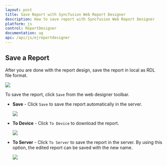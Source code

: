 ```yaml
---
layout: post
title: Save Report with Syncfusion Web Report Designer
description: How to save report with Syncfusion Web Report Designer
platform: js
control: ReportDesigner
documentation: ug
api: /api/js/ejreportdesigner
---
```


## Save a Report

After you are done with the report design, save the report in local as RDL file format.

![](images/Save-Report.png)

To save the report, click `Save` from the web designer toolbar.

  * **Save** - Click `Save` to save the report automatically in the server.

    ![](images/Save-Report-Server.png)

  * **To Device** - Click `To Device` to download the report.

    ![](images/Save-Report-ToDevice.png)

  * **To Server** - Click `To Server` to save the report in the server. By using this option, the edited report can be saved with the new name.

    ![](images/Save-Report-Saveas.png)
